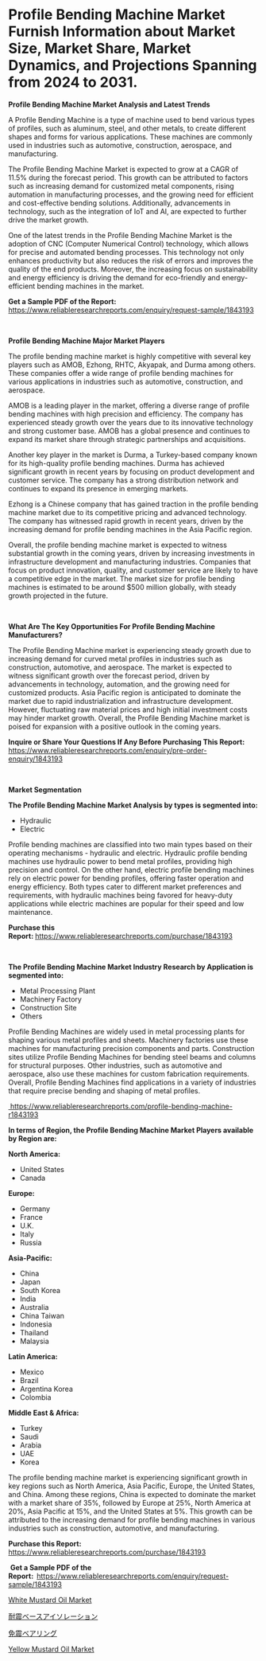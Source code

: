 <p><h1>Profile Bending Machine Market Furnish Information about Market Size, Market Share, Market Dynamics, and Projections Spanning from 2024 to 2031.</h1></p><p><strong>Profile Bending Machine Market Analysis and Latest Trends</strong></p>
<p><p>A Profile Bending Machine is a type of machine used to bend various types of profiles, such as aluminum, steel, and other metals, to create different shapes and forms for various applications. These machines are commonly used in industries such as automotive, construction, aerospace, and manufacturing.</p><p>The Profile Bending Machine Market is expected to grow at a CAGR of 11.5% during the forecast period. This growth can be attributed to factors such as increasing demand for customized metal components, rising automation in manufacturing processes, and the growing need for efficient and cost-effective bending solutions. Additionally, advancements in technology, such as the integration of IoT and AI, are expected to further drive the market growth.</p><p>One of the latest trends in the Profile Bending Machine Market is the adoption of CNC (Computer Numerical Control) technology, which allows for precise and automated bending processes. This technology not only enhances productivity but also reduces the risk of errors and improves the quality of the end products. Moreover, the increasing focus on sustainability and energy efficiency is driving the demand for eco-friendly and energy-efficient bending machines in the market.</p></p>
<p><strong>Get a Sample PDF of the Report:&nbsp;</strong> <a href="https://www.reliableresearchreports.com/enquiry/request-sample/1843193">https://www.reliableresearchreports.com/enquiry/request-sample/1843193</a></p>
<p>&nbsp;</p>
<p><strong>Profile Bending Machine Major Market Players</strong></p>
<p><p>The profile bending machine market is highly competitive with several key players such as AMOB, Ezhong, RHTC, Akyapak, and Durma among others. These companies offer a wide range of profile bending machines for various applications in industries such as automotive, construction, and aerospace.</p><p>AMOB is a leading player in the market, offering a diverse range of profile bending machines with high precision and efficiency. The company has experienced steady growth over the years due to its innovative technology and strong customer base. AMOB has a global presence and continues to expand its market share through strategic partnerships and acquisitions.</p><p>Another key player in the market is Durma, a Turkey-based company known for its high-quality profile bending machines. Durma has achieved significant growth in recent years by focusing on product development and customer service. The company has a strong distribution network and continues to expand its presence in emerging markets.</p><p>Ezhong is a Chinese company that has gained traction in the profile bending machine market due to its competitive pricing and advanced technology. The company has witnessed rapid growth in recent years, driven by the increasing demand for profile bending machines in the Asia Pacific region.</p><p>Overall, the profile bending machine market is expected to witness substantial growth in the coming years, driven by increasing investments in infrastructure development and manufacturing industries. Companies that focus on product innovation, quality, and customer service are likely to have a competitive edge in the market. The market size for profile bending machines is estimated to be around $500 million globally, with steady growth projected in the future.</p></p>
<p>&nbsp;</p>
<p><strong>What Are The Key Opportunities For Profile Bending Machine Manufacturers?</strong></p>
<p><p>The Profile Bending Machine market is experiencing steady growth due to increasing demand for curved metal profiles in industries such as construction, automotive, and aerospace. The market is expected to witness significant growth over the forecast period, driven by advancements in technology, automation, and the growing need for customized products. Asia Pacific region is anticipated to dominate the market due to rapid industrialization and infrastructure development. However, fluctuating raw material prices and high initial investment costs may hinder market growth. Overall, the Profile Bending Machine market is poised for expansion with a positive outlook in the coming years.</p></p>
<p><strong>Inquire or Share Your Questions If Any Before Purchasing This Report:</strong> <a href="https://www.reliableresearchreports.com/enquiry/pre-order-enquiry/1843193">https://www.reliableresearchreports.com/enquiry/pre-order-enquiry/1843193</a></p>
<p>&nbsp;</p>
<p><strong>Market Segmentation</strong></p>
<p><strong>The Profile Bending Machine Market Analysis by types is segmented into:</strong></p>
<p><ul><li>Hydraulic</li><li>Electric</li></ul></p>
<p><p>Profile bending machines are classified into two main types based on their operating mechanisms - hydraulic and electric. Hydraulic profile bending machines use hydraulic power to bend metal profiles, providing high precision and control. On the other hand, electric profile bending machines rely on electric power for bending profiles, offering faster operation and energy efficiency. Both types cater to different market preferences and requirements, with hydraulic machines being favored for heavy-duty applications while electric machines are popular for their speed and low maintenance.</p></p>
<p><strong>Purchase this Report:&nbsp;</strong><a href="https://www.reliableresearchreports.com/purchase/1843193">https://www.reliableresearchreports.com/purchase/1843193</a></p>
<p>&nbsp;</p>
<p><strong>The Profile Bending Machine Market Industry Research by Application is segmented into:</strong></p>
<p><ul><li>Metal Processing Plant</li><li>Machinery Factory</li><li>Construction Site</li><li>Others</li></ul></p>
<p><p>Profile Bending Machines are widely used in metal processing plants for shaping various metal profiles and sheets. Machinery factories use these machines for manufacturing precision components and parts. Construction sites utilize Profile Bending Machines for bending steel beams and columns for structural purposes. Other industries, such as automotive and aerospace, also use these machines for custom fabrication requirements. Overall, Profile Bending Machines find applications in a variety of industries that require precise bending and shaping of metal profiles.</p></p>
<p><a href="https://www.reliableresearchreports.com/profile-bending-machine-r1843193">&nbsp;https://www.reliableresearchreports.com/profile-bending-machine-r1843193</a></p>
<p><strong>In terms of Region, the Profile Bending Machine Market Players available by Region are:</strong></p>
<p>
    <p> <strong> North America: </strong>
        <ul>
            <li>United States</li>
            <li>Canada</li>
        </ul>
        </p> 
    <p> <strong> Europe: </strong>
        <ul>
            <li>Germany</li>
            <li>France</li>
            <li>U.K.</li>
            <li>Italy</li>
            <li>Russia</li>
        </ul>
        </p> 
    <p> <strong> Asia-Pacific: </strong>
        <ul>
            <li>China</li>
            <li>Japan</li>
            <li>South Korea</li>
            <li>India</li>
            <li>Australia</li>
            <li>China Taiwan</li>
            <li>Indonesia</li>
            <li>Thailand</li>
            <li>Malaysia</li>
        </ul>
        </p> 
    <p> <strong> Latin America: </strong>
        <ul>
            <li>Mexico</li>
            <li>Brazil</li>
            <li>Argentina Korea</li>
            <li>Colombia</li>
        </ul>
        </p> 
    <p> <strong> Middle East & Africa: </strong>
        <ul>
            <li>Turkey</li>
            <li>Saudi</li>
            <li>Arabia</li>
            <li>UAE</li>
            <li>Korea</li>
        </ul>
    </p>
    </p>
<p><p>The profile bending machine market is experiencing significant growth in key regions such as North America, Asia Pacific, Europe, the United States, and China. Among these regions, China is expected to dominate the market with a market share of 35%, followed by Europe at 25%, North America at 20%, Asia Pacific at 15%, and the United States at 5%. This growth can be attributed to the increasing demand for profile bending machines in various industries such as construction, automotive, and manufacturing.</p></p>
<p><strong>Purchase this Report: </strong><a href="https://www.reliableresearchreports.com/purchase/1843193">https://www.reliableresearchreports.com/purchase/1843193</a></p>
<p>&nbsp;<strong>Get a Sample PDF of the Report:&nbsp;&nbsp;</strong><a href="https://www.reliableresearchreports.com/enquiry/request-sample/1843193">https://www.reliableresearchreports.com/enquiry/request-sample/1843193</a></p>
<p><strong></strong></p>
<p><p><a href="https://issuu.com/reportprime-2/docs/white-mustard-oil-market-size-2030.pptx">White Mustard Oil Market</a></p><p><a href="https://github.com/pepo3k/Market-Research-Report-List-1/blob/main/503668437258.md">耐震ベースアイソレーション</a></p><p><a href="https://github.com/nemesis2824/Market-Research-Report-List-1/blob/main/134085737259.md">免震ベアリング</a></p><p><a href="https://issuu.com/reportprime-2/docs/yellow-mustard-oil-market-size-2030.pptx">Yellow Mustard Oil Market</a></p></p>